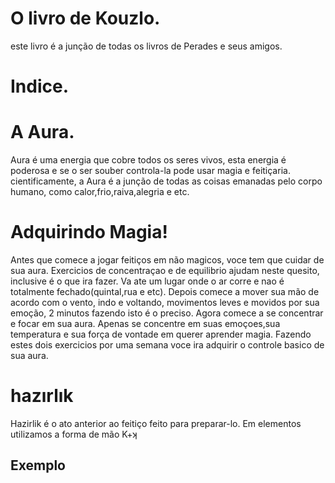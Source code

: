 <body background="https://edrodrigues.com.br/wp-content/uploads/2019/02/18-texturas-de-papel-gratis-papel-de-alta-qualidade-e-sem-custo-13.jpg"> 
<h1>O livro de Kouzlo.</h1>
 <p>este livro é a junção de todas os livros de Perades e seus amigos.</p>
<h1>Indice.</h1>

<h1>A Aura.</h1>
 <p>Aura é uma energia que cobre todos os seres vivos, esta energia é poderosa e se o ser souber controla-la pode usar magia e feitiçaria. cientificamente, a Aura é a junção de todas as coisas emanadas pelo corpo humano, como calor,frio,raiva,alegria e etc. </p>
 <h1>Adquirindo Magia!</h1>
 <p>Antes que comece a jogar feitiços em não magicos, voce tem que cuidar de sua aura. Exercicios de concentraçao e de equilibrio ajudam neste quesito, inclusive é o que ira fazer. Va ate um lugar onde o ar corre e nao é totalmente fechado(quintal,rua e etc). Depois comece a mover sua mão de acordo com o vento, indo e voltando, movimentos leves e movidos por sua emoção, 2 minutos fazendo isto é o preciso. Agora comece a se concentrar e focar em sua aura. Apenas se concentre em suas emoçoes,sua temperatura e sua força de vontade em querer aprender magia. Fazendo estes dois exercicios por uma semana voce ira adquirir o controle basico de sua aura.</p>
<h1>hazırlık</h1>
<p>Hazirlik é o ato anterior ao feitiço feito para preparar-lo. Em elementos utilizamos a forma de mão K+ʞ</p>
<H2>Exemplo</h2>
<img scr="blob:https://web.whatsapp.com/18930805-c38c-4420-9de4-404397cb79f2"
